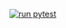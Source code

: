 [![run pytest](https://github.com/esharf/pytest-examples/actions/workflows/run-pytest.yml/badge.svg?branch=master)](https://github.com/esharf/pytest-examples/actions/workflows/run-pytest.yml)